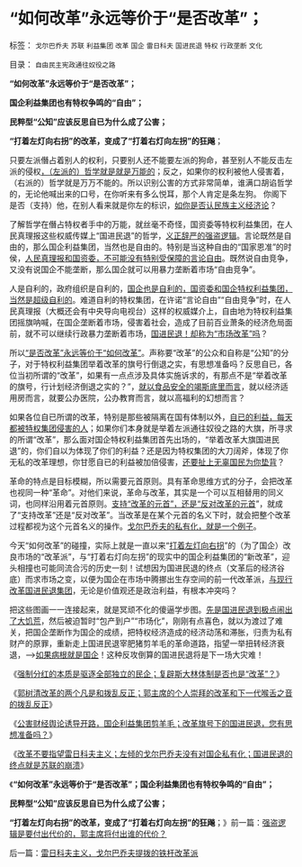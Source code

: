 # “如何改革”永远等价于“是否改革”；

标签： `戈尔巴乔夫` `苏联` `利益集团` `改革` `国企` `雷日科夫` `国进民退` `特权` `行政垄断` `文化` 

目录： `自由民主宪政通往奴役之路`

**“如何改革”永远等价于“是否改革”；**

**国企利益集团也有特权争鸣的“自由”；**

**民粹型“公知”应该反思自已为什么成了公害；**

**“打着左灯向右拐”的改革，变成了“打着右灯向左拐”的狂飚**；

只要左派僭占着别人的权利，只要别人还不能要左派的狗命，甚至别人不能反击左派的侵权[，（左派的）哲学就是就是万能的](../../../2012/3/27/左右不对等，彼此不宜争论.md)；反之，如果你的权利被他人侵害着，（右派的）哲学就是万万不能的。所以识别公害的方式非常简单，谁满口胡谄哲学的，无论他喊出来的口号，在你听来有多么悦耳，那个人肯定是条左狗。
你阁下是否（支持）他，在别人看来就是你左的标识，[如你是否认民族主义经济论](../../../2012/5/8/妖魔化跨国公司的国企民族主义；.md)？

了解哲学在僭占特权者手中的万能，就丝毫不奇怪，国资委等特权利益集团，在人民真理报这些权威传媒上“国进民退”的哲学，[义正辞严的强盗逻辑](../../../2012/5/16/对郭树清主席和改革，最真诚的善意！.md)。言论既然是自由的，那么国企利益集团，当然也是自由的。特别是当这种自由的“国家恩准”的时侯，[人民真理报和国资委，不可能没有特别受保障的言论自由](../../../2012/1/6/为什么苏联公开化，没有铺平戈尔巴乔夫改革路？.md)。既然说自由竞争，又没有说国企不能垄断，那么国企就可以用暴力垄断着市场“自由竞争”。

人是自利的，政府组织是自利的，[国企也是自利的，国资委和国企特权利益集团，当然是超级自利的](../../../2012/5/8/国企改革的雷区，不是容易闯过去的.md)。难道自利的特权集团，在许诺“言论自由”“自由竞争”时，在人民真理报（大概还会有中央导向电视台）这样的权威媒介上，自由地为特权利益集团摇旗呐喊，在国企垄断着市场，侵害着社会，造成了目前百业萧条的经济危局面前，就不可以继续行政暴力垄断着市场，[国进民退！却称为“市场改革”吗](../../../2012/5/15/万一出现改革旗号下的国进民退，您有思想准备吗？.md)？

所以[“是否改革”永远等价于“如何改革”](../../../2012/5/9/坚定不移反对匆忙的政治改革.md)。声称要“改革”的公众和自称是“公知”的分子，对于特权利益集团举着改革的旗号行倒退之实，有思想准备吗？反思自已，各位当初所谓的“改革”，如果有一点点涉及具体实施诉求的，有那点不是“举着改革的旗号，行计划经济倒退之实的？”，[就以食品安全的竭斯底里而言](../../../2011/6/13/食品安全道德化的竭斯底里.md)，就以经济适用房而言，就要公办医院，公办教育而言，就以高福利的幻想而言？

如果各位自已所谓的改革，特别是那些被隔离在国有体制以外，[自已的利益，每天都被特权集团侵害的人](../../../2011/2/6/正当防卫合法性及温驯的林语堂动物.md)；如果你们本身就是举着左派通往奴役之路的大旗，所寻求的所谓“改革”，那么面对国企特权利益集团首先出场的，“举着改革大旗国进民退”的，你们自以为体现了你们的利益？还是因为特权集团的大刀阔斧，体现了你无私的改革理想，你甘愿自已的利益被加倍侵害，[还要扯上无辜国民为你垫背](../../../2011/11/5/民粹冲击波的动员和组织要素.md)？

革命的特点是目标模糊，所以需要元首原则。具有革命思维方式的分子，会把改革也视同一种“革命”。对他们来说，革命与改革，其实是一个可以互相替用的同义词，也同样沿用着元首原则。[支持“改革的元首”，还是“反对改革的元首](../../../2012/5/14/郭主席新政的两个凡是和拨乱反正.md)”，就成了“支持改革”还是“反对改革”。当改革是在某个元首的名义下时，就会把整个改革过程都视为这个元首名义的操作。[戈尔巴乔夫的私有化，就是一个例子](../../../2012/5/12/戈尔巴乔夫改革失败和魏玛德国纳粹化的共同机理.md)。

今天“如何改革”的碰撞，实际上就是一直以来“[打着左灯向右拐](../../../2012/2/3/公有制的改革者不容易；为什么要“打着左灯向右拐”？.md)”的（为了国企）改良市场的“改革派”，与“打着右灯向左拐”的现实中的国企利益集团的“新改革”，迎头相撞也可能同流合污的历史一刻！试想因为国进民退的终点（文革后的经济谷底）而求市场之变，以便为国企在市场中腾挪出生存空间的前一代改革派，[与现行改革国进民退集团](http://blog.sina.com.cn/s/blog_5563a64d0102e1sf.html)，无论是价值观还是政治利益，有根本冲突吗？

把这些图画一一连接起来，就是冥顽不化的傻逼学步图。[先是国进民退到极点闹出了大饥荒](../../../2012/3/17/文革的本意是好的，才是最可怕的.md)，然后被迫暂时“包产到户”“市场化”，刚刚有点喜色，就以为渡过了难关，把国企垄断作为国企的成绩，把特权经济造成的经济动荡和滞胀，归责为私有财产的原罪，重新走上国进民退宰肥猪剪羊毛的革命道路，指望一举扭转经济衰退，——>[如果病根就是国企](../../../2010/3/29/私有化改革过程会有GDP低迷滞胀的过程.md)！这种反攻倒算的国进民退将是下一场大灾难！

《[强制分红的本质是驱逐全部独立的民企；复辟斯大林体制是否也是“改革”？](../../../2012/5/15/强制分红的含意是驱逐独立的民企.md)》

《[郭树清改革的两个凡是和拨乱反正；郭主席的个人崇拜的改革和下一代喉舌之音的拨乱反正](../../../2012/5/14/郭主席新政的两个凡是和拨乱反正.md)》

《[公害财经舆论诱导开路，国企利益集团剪羊毛；改革旗号下的国进民退，您有思想准备吗？](../../../2012/5/15/万一出现改革旗号下的国进民退，您有思想准备吗？.md)》

《[改革不要指望雷日科夫主义；左倾的戈尔巴乔夫没有对国企私有化；国进民退的终点就是苏联的崩溃](../../../2012/5/16/改革不要“雷日科夫主义”.md)》

《**“如何改革”永远等价于“是否改革”；国企利益集团也有特权争鸣的“自由”；**

**民粹型“公知”应该反思自已为什么成了公害；**

**“打着左灯向右拐”的改革，变成了“打着右灯向左拐”的狂飚**；》前一篇：[强盗逻辑是要付出代价的，郭主席将付出谁的代价？](../../../2012/5/17/强盗逻辑是要付出代价的，郭主席将付出谁的代价？.md)

后一篇：[雷日科夫主义，戈尔巴乔夫提拨的铁杆改革派](../../../2012/5/18/雷日科夫主义，戈尔巴乔夫提拨的铁杆改革派.md)